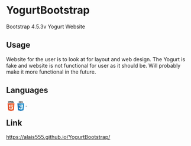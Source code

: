 # YogurtBootstrap

Bootstrap 4.5.3v Yogurt Website

## Usage 

Website for the user is to look at for layout and web design. The Yogurt is fake and website is not functional for user as it should be. Will probably make it more functional in the future.

## Languages 

<img align="left" alt="HTML5" width="26px" src="https://raw.githubusercontent.com/github/explore/80688e429a7d4ef2fca1e82350fe8e3517d3494d/topics/html/html.png" />

<img align="left" alt="CSS3" width="26px" src="https://raw.githubusercontent.com/github/explore/80688e429a7d4ef2fca1e82350fe8e3517d3494d/topics/css/css.png" />.

## Link 

https://alais555.github.io/YogurtBootstrap/
